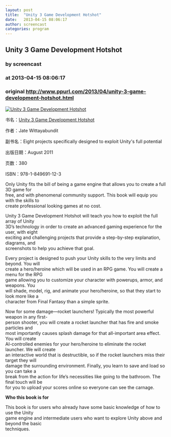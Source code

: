 ```yaml
---
layout: post
title:  "Unity 3 Game Development Hotshot"
date:   2013-04-15 08:06:17
author: screencast
categories: program
---
```


## Unity 3 Game Development Hotshot
### by screencast
### at 2013-04-15 08:06:17
### original <http://www.ppurl.com/2013/04/unity-3-game-development-hotshot.html>

<div><div><a href="http://www.ppurl.com/2013/04/unity-3-game-development-hotshot.html" title="Unity 3 Game Development Hotshot"><img src="http://static.ppurl.com/u/02/4406602/thumbnail.jpg" alt="Unity 3 Game Development Hotshot"></a></div><div><p><span>书名：</span><a href="http://www.ppurl.com/2013/04/unity-3-game-development-hotshot.html">Unity 3 Game Development Hotshot</a></p><p><span>作者：</span>Jate Wittayabundit</p><p><span>副书名：</span>Eight projects specifically designed to exploit Unity's full potential</p><p><span>出版日期：</span>August 2011</p><p><span>页数：</span>380</p><p><span>ISBN：</span>978-1-849691-12-3</p></div></div><p>Only Unity fits the bill of being a game engine that allows you to create a full 3D game for<br>
free, and with phenomenal community support. This book will equip you with the skills to<br>
create professional looking games at no cost.</p>
<p>Unity 3 Game Development Hotshot will teach you how to exploit the full array of Unity<br>
3D’s technology in order to create an advanced gaming experience for the user, with eight<br>
exciting and challenging projects that provide a step-by-step explanation, diagrams, and<br>
screenshots to help you achieve that goal.</p>
<p>Every project is designed to push your Unity skills to the very limits and beyond. You will<br>
create a hero/heroine which will be used in an RPG game. You will create a menu for the RPG<br>
game allowing you to customize your character with powerups, armor, and weapons. You<br>
will shade, model, rig, and animate your hero/heroine, so that they start to look more like a<br>
character from Final Fantasy than a simple sprite.</p>
<p>Now for some damage—rocket launchers! Typically the most powerful weapon in any first-<br>
person shooter, you will create a rocket launcher that has fire and smoke particles and<br>
most importantly causes splash damage for that all-important area effect. You will create<br>
AI-controlled enemies for your hero/heroine to eliminate the rocket launcher. We will create<br>
an interactive world that is destructible, so if the rocket launchers miss their target they will<br>
damage the surrounding environment. Finally, you learn to save and load so you can take a<br>
break from the action for life’s necessities like going to the bathroom. The final touch will be<br>
for you to upload your scores online so everyone can see the carnage.</p>
<p><strong>Who this book is for</strong></p>
<p>This book is for users who already have some basic knowledge of how to use the Unity<br>
game engine and intermediate users who want to explore Unity above and beyond the basic<br>
techniques.</p>